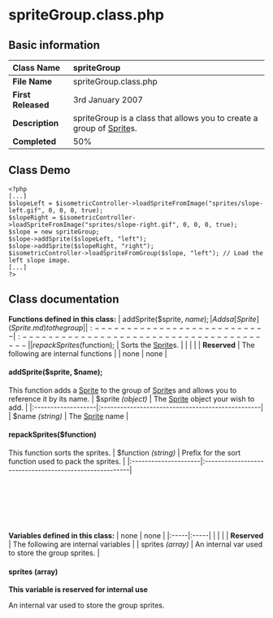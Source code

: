 # spriteGroup.class.php #
## Basic information ##
| **Class Name** | spriteGroup |
|:---------------|:------------|
| **File Name**  | spriteGroup.class.php |
| **First Released** | 3rd January 2007 |
| **Description** | spriteGroup is a class that allows you to create a group of [Sprite](Sprite.md)s. |
| **Completed**  | 50%         |

## Class Demo ##
```
<?php
[...]
$slopeLeft = $isometricController->loadSpriteFromImage("sprites/slope-left.gif", 0, 0, 0, true);
$slopeRight = $isometricController->loadSpriteFromImage("sprites/slope-right.gif", 0, 0, 0, true);
$slope = new spriteGroup;
$slope->addSprite($slopeLeft, "left");
$slope->addSprite($slopeRight, "right");
$isometricController->loadSpriteFromGroup($slope, "left"); // Load the left slope image.
[...]
?>
```

## Class documentation ##
**Functions defined in this class:**
| addSprite($sprite, $name); | Adds a [Sprite](Sprite.md) to the group |
|:---------------------------|:----------------------------------------|
| repackSprites($function);  | Sorts the [Sprite](Sprite.md)s.         |
|                            |                                         |
| **Reserved**               | The following are internal functions    |
| none                       | none                                    |

#### addSprite($sprite, $name); ####
This function adds a [Sprite](Sprite.md) to the group of [Sprite](Sprite.md)s and allows you to reference it by its name.
| $sprite _(object)_ | The [Sprite](Sprite.md) object your wish to add. |
|:-------------------|:-------------------------------------------------|
| $name _(string)_   | The [Sprite](Sprite.md) name                     |

#### repackSprites($function) ####
This function sorts the sprites.
| $function _(string)_ | Prefix for the sort function used to pack the sprites. |
|:---------------------|:-------------------------------------------------------|

```







```
**Variables defined in this class:**
| none | none |
|:-----|:-----|
|      |      |
| **Reserved** | The following are internal variables |
| sprites _(array)_ | An internal var used to store the group sprites. |

#### sprites (array) ####
**This variable is reserved for internal use**

An internal var used to store the group sprites.
